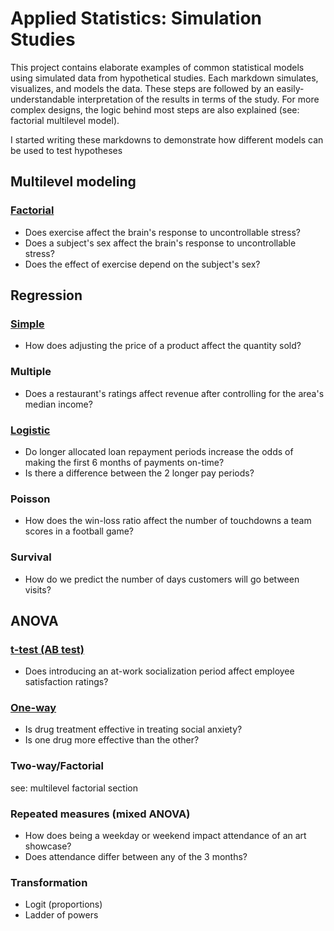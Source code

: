 # Applied Statistics: Simulation Studies
This project contains elaborate examples of common statistical models using simulated data from hypothetical studies. Each markdown simulates, visualizes, and models the data. These steps are followed by an easily-understandable interpretation of the results in terms of the study. For more complex designs, the logic behind most steps are also explained (see: factorial multilevel model).

I started writing these markdowns to demonstrate how different models can be used to test hypotheses

## Multilevel modeling

### [Factorial](https://github.com/atamalu/Applied-Stats-Sims/blob/master/Multilevel_Factorial/Multilevel_Factorial.md)
* Does exercise affect the brain's response to uncontrollable stress?
* Does a subject's sex affect the brain's response to uncontrollable stress?
* Does the effect of exercise depend on the subject's sex?

## Regression

### [Simple](https://github.com/atamalu/Applied-Stats-Sims/blob/master/Simple_Regression/simple_regression.md)
* How does adjusting the price of a product affect the quantity sold?

### Multiple
* Does a restaurant's ratings affect revenue after controlling for the area's median income?

### [Logistic](https://github.com/atamalu/Applied-Stats-Sims/blob/master/Logistic_Regression/Logistic_Regression.md)
* Do longer allocated loan repayment periods increase the odds of making the first 6 months of payments on-time?
* Is there a difference between the 2 longer pay periods?

### Poisson
* How does the win-loss ratio affect the number of touchdowns a team scores in a football game?

### Survival
* How do we predict the number of days customers will go between visits?

## ANOVA

### [t-test (AB test)](https://github.com/atamalu/Applied-Stats-Sims/blob/master/t_test/t_test.md)
* Does introducing an at-work socialization period affect employee satisfaction ratings?

### [One-way](https://github.com/atamalu/Applied-Stats-Sims/blob/master/one_way_anova/one_way_anova.md)
* Is drug treatment effective in treating social anxiety?
* Is one drug more effective than the other?

### Two-way/Factorial
see: multilevel factorial section

### Repeated measures (mixed ANOVA)
* How does being a weekday or weekend impact attendance of an art showcase?
* Does attendance differ between any of the 3 months?

### Transformation
* Logit (proportions)
* Ladder of powers
